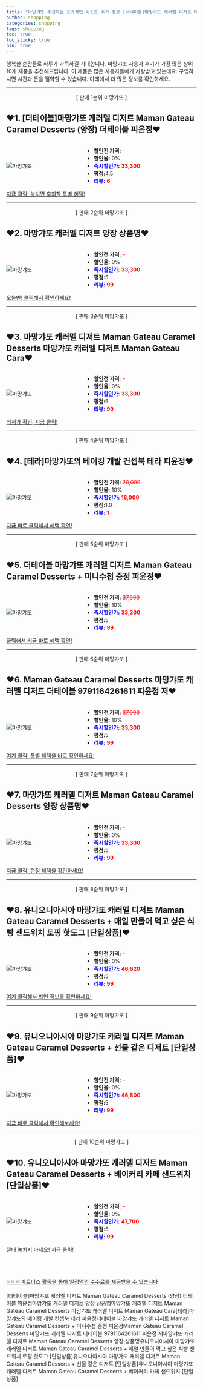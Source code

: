 ```yaml
---
title: "마망갸또 추천하는 효과적인 리스트 추가 정보 [더테이블]마망갸또 캐러멜 디저트 Maman Gateau"
author: shopping
categories: shopping
tags: shopping
toc: true
toc_sticky: true
pin: true
---
```

행복한 순간들로 하루가 가득하길 기대합니다.  마망갸또 사용자 후기가 가장 많은 상위 10개 제품을 추천해드립니다. 이 제품은 많은 사용자들에게 사랑받고 있는데요. 구입하시면 시간과 돈을 절약할 수 있습니다. 아래에서 더 많은 정보를 확인하세요.

---
<p class="toplist" style="margin: 0 auto; display: block; width: fit-content;">[ 판매 1순위 마망갸또 ]</p>

<h2><strong>❤️1. [더테이블]마망갸또 캐러멜 디저트 Maman Gateau Caramel Desserts (양장) 더테이블 피윤정❤️</strong></h2>

<div style="display: flex; align-items: center;">
    <div style="flex: 0.4;">
        <img src="https://thumbnail8.coupangcdn.com/thumbnails/remote/230x230ex/image/vendor_inventory/e418/7e60b9686c58edd0c856edf543667be610b39b43884211d7c5191045d38b.jpeg" alt="마망갸또" style="max-width: 100%;">
    </div>
    <div style="flex: 0.6; margin-left: 10px;">
        <ul>
            <li><strong>할인전 가격:</strong> <del style="color: red;">-</del></li>
            <li><strong>할인율:</strong> 0%</li>
            <li><span style='color:blue'><strong>즉시할인가:</strong></span> <span style='color:red'><strong>33,300</strong></span></li>
            <li><strong>평점:</strong>4.5</li>
            <li><span style='color:blue'><strong>리뷰:</strong></span> <span style='color:red'><strong>6</strong></span></li>
        </ul>
    </div>
</div>
<div class="center">
    <a href="https://selin100587.github.io?lptag=AF9450613&subid=githubio&pageKey=5071003072&traceid=V0-153&itemId=6862412065&vendorItemId=82430427947" class="myButton">
        지금 클릭! 놓치면 후회할 특별 혜택!
    </a>
</div>


---
<p class="toplist" style="margin: 0 auto; display: block; width: fit-content;">[ 판매 2순위 마망갸또 ]</p>

<h2><strong>❤️2. 마망갸또 캐러멜 디저트 양장 상품명❤️</strong></h2>

<div style="display: flex; align-items: center;">
    <div style="flex: 0.4;">
        <img src="https://thumbnail6.coupangcdn.com/thumbnails/remote/230x230ex/image/vendor_inventory/6d3f/273e5987f5a4544ac0bb47bc16860783c3b715aec180bc90cb39e1820e79.jpg" alt="마망갸또" style="max-width: 100%;">
    </div>
    <div style="flex: 0.6; margin-left: 10px;">
        <ul>
            <li><strong>할인전 가격:</strong> <del style="color: red;">-</del></li>
            <li><strong>할인율:</strong> 0%</li>
            <li><span style='color:blue'><strong>즉시할인가:</strong></span> <span style='color:red'><strong>33,300</strong></span></li>
            <li><strong>평점:</strong>5</li>
            <li><span style='color:blue'><strong>리뷰:</strong></span> <span style='color:red'><strong>99</strong></span></li>
        </ul>
    </div>
</div>
<div class="center">
    <a href="https://selin100587.github.io?lptag=AF9450613&subid=githubio&pageKey=6294544851&traceid=V0-153&itemId=12983334819&vendorItemId=80247219186" class="myButton">
        오늘만! 클릭해서 확인하세요!
    </a>
</div>


---
<p class="toplist" style="margin: 0 auto; display: block; width: fit-content;">[ 판매 3순위 마망갸또 ]</p>

<h2><strong>❤️3. 마망갸또 캐러멜 디저트 Maman Gateau Caramel Desserts 마망갸또 캐러멜 디저트 Maman Gateau Cara❤️</strong></h2>

<div style="display: flex; align-items: center;">
    <div style="flex: 0.4;">
        <img src="https://thumbnail7.coupangcdn.com/thumbnails/remote/230x230ex/image/vendor_inventory/1d31/906f63de71970e2d0674226952187047c56c9dcb614f960b3f6d7b1ab4ca.jpg" alt="마망갸또" style="max-width: 100%;">
    </div>
    <div style="flex: 0.6; margin-left: 10px;">
        <ul>
            <li><strong>할인전 가격:</strong> <del style="color: red;">-</del></li>
            <li><strong>할인율:</strong> 0%</li>
            <li><span style='color:blue'><strong>즉시할인가:</strong></span> <span style='color:red'><strong>33,300</strong></span></li>
            <li><strong>평점:</strong>5</li>
            <li><span style='color:blue'><strong>리뷰:</strong></span> <span style='color:red'><strong>99</strong></span></li>
        </ul>
    </div>
</div>
<div class="center">
    <a href="https://selin100587.github.io?lptag=AF9450613&subid=githubio&pageKey=7574060997&traceid=V0-153&itemId=19980490113&vendorItemId=87078770041" class="myButton">
        최저가 확인, 지금 클릭!
    </a>
</div>


---
<p class="toplist" style="margin: 0 auto; display: block; width: fit-content;">[ 판매 4순위 마망갸또 ]</p>

<h2><strong>❤️4. [테라]마망갸또의 베이킹 개발 컨셉북 테라 피윤정❤️</strong></h2>

<div style="display: flex; align-items: center;">
    <div style="flex: 0.4;">
        <img src="https://thumbnail7.coupangcdn.com/thumbnails/remote/230x230ex/image/retail-product-api/A00077021/135449437/149236447/main/9791192767017_L.jpg" alt="마망갸또" style="max-width: 100%;">
    </div>
    <div style="flex: 0.6; margin-left: 10px;">
        <ul>
            <li><strong>할인전 가격:</strong> <del style="color: red;">20,000</del></li>
            <li><strong>할인율:</strong> 10%</li>
            <li><span style='color:blue'><strong>즉시할인가:</strong></span> <span style='color:red'><strong>18,000</strong></span></li>
            <li><strong>평점:</strong>1.0</li>
            <li><span style='color:blue'><strong>리뷰:</strong></span> <span style='color:red'><strong>1</strong></span></li>
        </ul>
    </div>
</div>
<div class="center">
    <a href="https://selin100587.github.io?lptag=AF9450613&subid=githubio&pageKey=7040531017&traceid=V0-153&itemId=17410156165&vendorItemId=84579523671" class="myButton">
        지금 바로 클릭해서 혜택 확인!
    </a>
</div>


---
<p class="toplist" style="margin: 0 auto; display: block; width: fit-content;">[ 판매 5순위 마망갸또 ]</p>

<h2><strong>❤️5. 더테이블 마망갸또 캐러멜 디저트 Maman Gateau Caramel Desserts + 미니수첩 증정 피윤정❤️</strong></h2>

<div style="display: flex; align-items: center;">
    <div style="flex: 0.4;">
        <img src="https://thumbnail10.coupangcdn.com/thumbnails/remote/230x230ex/image/vendor_inventory/47c6/af5333cf98636b578b64d39f11dc1a84defc2eb11ca5e70fa92e8ef180f4.png" alt="마망갸또" style="max-width: 100%;">
    </div>
    <div style="flex: 0.6; margin-left: 10px;">
        <ul>
            <li><strong>할인전 가격:</strong> <del style="color: red;">37,000</del></li>
            <li><strong>할인율:</strong> 10%</li>
            <li><span style='color:blue'><strong>즉시할인가:</strong></span> <span style='color:red'><strong>33,300</strong></span></li>
            <li><strong>평점:</strong>5</li>
            <li><span style='color:blue'><strong>리뷰:</strong></span> <span style='color:red'><strong>99</strong></span></li>
        </ul>
    </div>
</div>
<div class="center">
    <a href="https://selin100587.github.io?lptag=AF9450613&subid=githubio&pageKey=5071760780&traceid=V0-153&itemId=6864438300&vendorItemId=74157031571" class="myButton">
        클릭해서 지금 바로 혜택 확인!
    </a>
</div>


---
<p class="toplist" style="margin: 0 auto; display: block; width: fit-content;">[ 판매 6순위 마망갸또 ]</p>

<h2><strong>❤️6. Maman Gateau Caramel Desserts 마망갸또 캐러멜 디저트 더테이블 9791164261611 피윤정 저❤️</strong></h2>

<div style="display: flex; align-items: center;">
    <div style="flex: 0.4;">
        <img src="https://thumbnail8.coupangcdn.com/thumbnails/remote/230x230ex/image/vendor_inventory/b93c/90f067a8e4e81fc8265dba0e6379c78b0c57c4c07be60c89af834681a946.png" alt="마망갸또" style="max-width: 100%;">
    </div>
    <div style="flex: 0.6; margin-left: 10px;">
        <ul>
            <li><strong>할인전 가격:</strong> <del style="color: red;">37,000</del></li>
            <li><strong>할인율:</strong> 10%</li>
            <li><span style='color:blue'><strong>즉시할인가:</strong></span> <span style='color:red'><strong>33,300</strong></span></li>
            <li><strong>평점:</strong>5</li>
            <li><span style='color:blue'><strong>리뷰:</strong></span> <span style='color:red'><strong>99</strong></span></li>
        </ul>
    </div>
</div>
<div class="center">
    <a href="https://selin100587.github.io?lptag=AF9450613&subid=githubio&pageKey=5023455014&traceid=V0-153&itemId=6739468777&vendorItemId=74032392209" class="myButton">
        여기 클릭! 특별 혜택을 바로 확인하세요!
    </a>
</div>


---
<p class="toplist" style="margin: 0 auto; display: block; width: fit-content;">[ 판매 7순위 마망갸또 ]</p>

<h2><strong>❤️7. 마망갸또 캐러멜 디저트 Maman Gateau Caramel Desserts 양장 상품명❤️</strong></h2>

<div style="display: flex; align-items: center;">
    <div style="flex: 0.4;">
        <img src="https://thumbnail10.coupangcdn.com/thumbnails/remote/230x230ex/image/vendor_inventory/d080/c494830e96b216f6b3597c9a2dcfe81a2552fed2526c0f8f177a5c3d64f1.jpg" alt="마망갸또" style="max-width: 100%;">
    </div>
    <div style="flex: 0.6; margin-left: 10px;">
        <ul>
            <li><strong>할인전 가격:</strong> <del style="color: red;">-</del></li>
            <li><strong>할인율:</strong> 0%</li>
            <li><span style='color:blue'><strong>즉시할인가:</strong></span> <span style='color:red'><strong>33,300</strong></span></li>
            <li><strong>평점:</strong>5</li>
            <li><span style='color:blue'><strong>리뷰:</strong></span> <span style='color:red'><strong>99</strong></span></li>
        </ul>
    </div>
</div>
<div class="center">
    <a href="https://selin100587.github.io?lptag=AF9450613&subid=githubio&pageKey=6474694265&traceid=V0-153&itemId=14147661125&vendorItemId=81394220468" class="myButton">
        지금 클릭! 한정 혜택을 확인하세요!
    </a>
</div>


---
<p class="toplist" style="margin: 0 auto; display: block; width: fit-content;">[ 판매 8순위 마망갸또 ]</p>

<h2><strong>❤️8. 유니오니아시아 마망갸또 캐러멜 디저트 Maman Gateau Caramel Desserts + 매일 만들어 먹고 싶은 식빵 샌드위치 토핑 핫도그 [단일상품]❤️</strong></h2>

<div style="display: flex; align-items: center;">
    <div style="flex: 0.4;">
        <img src="https://thumbnail6.coupangcdn.com/thumbnails/remote/230x230ex/image/vendor_inventory/072d/12a822415d1ae2d9a0b318f0842e5b292e848ea1ebf0ca67ad84c9990435.jpg" alt="마망갸또" style="max-width: 100%;">
    </div>
    <div style="flex: 0.6; margin-left: 10px;">
        <ul>
            <li><strong>할인전 가격:</strong> <del style="color: red;">-</del></li>
            <li><strong>할인율:</strong> 0%</li>
            <li><span style='color:blue'><strong>즉시할인가:</strong></span> <span style='color:red'><strong>46,620</strong></span></li>
            <li><strong>평점:</strong>5</li>
            <li><span style='color:blue'><strong>리뷰:</strong></span> <span style='color:red'><strong>99</strong></span></li>
        </ul>
    </div>
</div>
<div class="center">
    <a href="https://selin100587.github.io?lptag=AF9450613&subid=githubio&pageKey=7282627594&traceid=V0-153&itemId=18596532652&vendorItemId=78613141464" class="myButton">
        여기 클릭해서 할인 정보를 확인하세요!
    </a>
</div>


---
<p class="toplist" style="margin: 0 auto; display: block; width: fit-content;">[ 판매 9순위 마망갸또 ]</p>

<h2><strong>❤️9. 유니오니아시아 마망갸또 캐러멜 디저트 Maman Gateau Caramel Desserts + 선물 같은 디저트 [단일상품]❤️</strong></h2>

<div style="display: flex; align-items: center;">
    <div style="flex: 0.4;">
        <img src="https://thumbnail7.coupangcdn.com/thumbnails/remote/230x230ex/image/vendor_inventory/f5fd/964cc2a60aa937fc3429d0d13301db9ba2d3b33ade814ab0d2cabcfa712a.jpg" alt="마망갸또" style="max-width: 100%;">
    </div>
    <div style="flex: 0.6; margin-left: 10px;">
        <ul>
            <li><strong>할인전 가격:</strong> <del style="color: red;">-</del></li>
            <li><strong>할인율:</strong> 0%</li>
            <li><span style='color:blue'><strong>즉시할인가:</strong></span> <span style='color:red'><strong>46,800</strong></span></li>
            <li><strong>평점:</strong>5</li>
            <li><span style='color:blue'><strong>리뷰:</strong></span> <span style='color:red'><strong>99</strong></span></li>
        </ul>
    </div>
</div>
<div class="center">
    <a href="https://selin100587.github.io?lptag=AF9450613&subid=githubio&pageKey=6196397473&traceid=V0-153&itemId=12266034687&vendorItemId=79536513858" class="myButton">
        지금 바로 클릭해서 확인해보세요!
    </a>
</div>


---
<p class="toplist" style="margin: 0 auto; display: block; width: fit-content;">[ 판매 10순위 마망갸또 ]</p>

<h2><strong>❤️10. 유니오니아시아 마망갸또 캐러멜 디저트 Maman Gateau Caramel Desserts + 베이커리 카페 샌드위치 [단일상품]❤️</strong></h2>

<div style="display: flex; align-items: center;">
    <div style="flex: 0.4;">
        <img src="https://thumbnail6.coupangcdn.com/thumbnails/remote/230x230ex/image/vendor_inventory/2915/978585adfd25ee6ae71865ff1aa63fb892818bfcba00e4ef1bc1fd49f58d.jpg" alt="마망갸또" style="max-width: 100%;">
    </div>
    <div style="flex: 0.6; margin-left: 10px;">
        <ul>
            <li><strong>할인전 가격:</strong> <del style="color: red;">-</del></li>
            <li><strong>할인율:</strong> 0%</li>
            <li><span style='color:blue'><strong>즉시할인가:</strong></span> <span style='color:red'><strong>47,700</strong></span></li>
            <li><strong>평점:</strong>5</li>
            <li><span style='color:blue'><strong>리뷰:</strong></span> <span style='color:red'><strong>99</strong></span></li>
        </ul>
    </div>
</div>
<div class="center">
    <a href="https://selin100587.github.io?lptag=AF9450613&subid=githubio&pageKey=7281333275&traceid=V0-153&itemId=18590769780&vendorItemId=78612990390" class="myButton">
        절대 놓치지 마세요! 지금 클릭!
    </a>
</div>

<br><br><br>[💦 💦 💦 파트너스 활동을 통해 일정액의 수수료를 제공받을 수 있습니다](https://link.coupang.com/a/bcpT2c)<br><br>[더테이블]마망갸또 캐러멜 디저트 Maman Gateau Caramel Desserts (양장) 더테이블 피윤정마망갸또 캐러멜 디저트 양장 상품명마망갸또 캐러멜 디저트 Maman Gateau Caramel Desserts 마망갸또 캐러멜 디저트 Maman Gateau Cara[테라]마망갸또의 베이킹 개발 컨셉북 테라 피윤정더테이블 마망갸또 캐러멜 디저트 Maman Gateau Caramel Desserts + 미니수첩 증정 피윤정Maman Gateau Caramel Desserts 마망갸또 캐러멜 디저트 더테이블 9791164261611 피윤정 저마망갸또 캐러멜 디저트 Maman Gateau Caramel Desserts 양장 상품명유니오니아시아 마망갸또 캐러멜 디저트 Maman Gateau Caramel Desserts + 매일 만들어 먹고 싶은 식빵 샌드위치 토핑 핫도그 [단일상품]유니오니아시아 마망갸또 캐러멜 디저트 Maman Gateau Caramel Desserts + 선물 같은 디저트 [단일상품]유니오니아시아 마망갸또 캐러멜 디저트 Maman Gateau Caramel Desserts + 베이커리 카페 샌드위치 [단일상품]